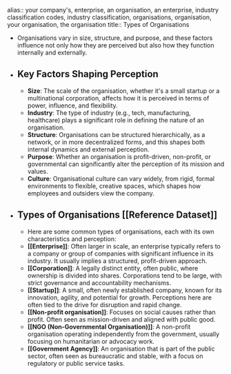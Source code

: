 alias:: your company's, enterprise, an organisation, an enterprise, industry classification codes, industry classification, organisations, organisation, your organisation, the organisation
title:: Types of Organisations

- Organisations vary in size, structure, and purpose, and these factors influence not only how they are perceived but also how they function internally and externally.
- ## Key Factors Shaping Perception
	- **Size**: The scale of the organisation, whether it's a small startup or a multinational corporation, affects how it is perceived in terms of power, influence, and flexibility.
	- **Industry**: The type of industry (e.g., tech, manufacturing, healthcare) plays a significant role in defining the nature of an organisation.
	- **Structure**: Organisations can be structured hierarchically, as a network, or in more decentralized forms, and this shapes both internal dynamics and external perception.
	- **Purpose**: Whether an organisation is profit-driven, non-profit, or governmental can significantly alter the perception of its mission and values.
	- **Culture**: Organisational culture can vary widely, from rigid, formal environments to flexible, creative spaces, which shapes how employees and outsiders view the company.
- ## Types of Organisations [[Reference Dataset]]
	- Here are some common types of organisations, each with its own characteristics and perception:
	- **[[Enterprise]]**: Often larger in scale, an enterprise typically refers to a company or group of companies with significant influence in its industry. It usually implies a structured, profit-driven approach.
	- **[[Corporation]]**: A legally distinct entity, often public, where ownership is divided into shares. Corporations tend to be large, with strict governance and accountability mechanisms.
	- **[[Startup]]**: A small, often newly established company, known for its innovation, agility, and potential for growth. Perceptions here are often tied to the drive for disruption and rapid change.
	- **[[Non-profit organisation]]**: Focuses on social causes rather than profit. Often seen as mission-driven and aligned with public good.
	- **[[NGO (Non-Governmental Organisation)]]**: A non-profit organisation operating independently from the government, usually focusing on humanitarian or advocacy work.
	- **[[Government Agency]]**: An organisation that is part of the public sector, often seen as bureaucratic and stable, with a focus on regulatory or public service tasks.